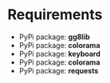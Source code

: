 # Requirements
* PyPi package: **gg8lib**
* PyPi package: **colorama**
* PyPi package: **keyboard**
* PyPi package: **colorama**
* PyPi package: **requests**
